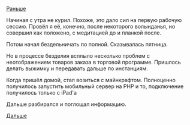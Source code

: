 [Раньше](2018.11.08.md)

Начиная с утра не курил. Похоже, это дало сил на первую рабочую сессию. Провёл я её, конечно, после некоторого волынданья, но совершил как положено, с медитацией до и планкой после.

Потом начал бездельничать по полной. Сказывалась пятница.

Но в процессе безделия всплыло несколько проблем с неотображением товаров заказа в торговой программе. Пришлось делать выжимку и передавать дальше по инстанциям.

Когда пришёл домой, стал возиться с майнкрафтом.
Полноценно получилось запустить мобильный сервер на PHP и то, подключение получилось только с iPad'а

Дальше разбирался и поглощал информацию.

[Дальше](2018.11.10.md)